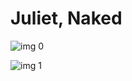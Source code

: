 # Juliet, Naked

![img 0](https://i.imgur.com/xp275FV.jpg)

![img 1](https://i.imgur.com/Pk5ndds.png)

